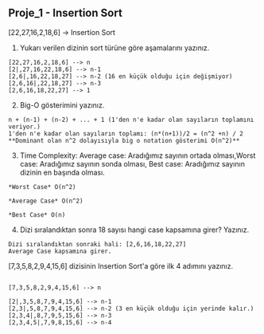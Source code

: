 ## Proje_1 - Insertion Sort

[22,27,16,2,18,6] -> Insertion Sort

1. Yukarı verilen dizinin sort türüne göre aşamalarını yazınız.

```
[22,27,16,2,18,6] --> n
[2|,27,16,22,18,6] --> n-1
[2,6|,16,22,18,27] --> n-2 (16 en küçük olduğu için değişmiyor)
[2,6,16|,22,18,27] --> n-3
[2,6,16,18,22,27] --> 1
```
2. Big-O gösterimini yazınız.

```
n + (n-1) + (n-2) + ... + 1 (1'den n'e kadar olan sayıların toplamını veriyor.)
1'den n'e kadar olan sayıların toplamı: (n*(n+1))/2 = (n^2 +n) / 2 
**Dominant olan n^2 dolayısıyla big o notation gösterimi O(n^2)**
```
3. Time Complexity: Average case: Aradığımız sayının ortada olması,Worst case: Aradığımız sayının sonda olması, Best case: Aradığımız sayının dizinin en başında olması.

```
*Worst Case* O(n^2)

*Average Case* O(n^2)

*Best Case* O(n)
```

4. Dizi sıralandıktan sonra 18 sayısı hangi case kapsamına girer? Yazınız.

```
Dizi sıralandıktan sonraki hali: [2,6,16,18,22,27] 
Average Case kapsamına girer.
```

[7,3,5,8,2,9,4,15,6] dizisinin Insertion Sort'a göre ilk 4 adımını yazınız.

```

[7,3,5,8,2,9,4,15,6] --> n

[2|,3,5,8,7,9,4,15,6] --> n-1 
[2,3|,5,8,7,9,4,15,6] --> n-2 (3 en küçük olduğu için yerinde kalır.)
[2,3,4|,8,7,9,5,15,6] --> n-3
[2,3,4,5|,7,9,8,15,6] --> n-4

```